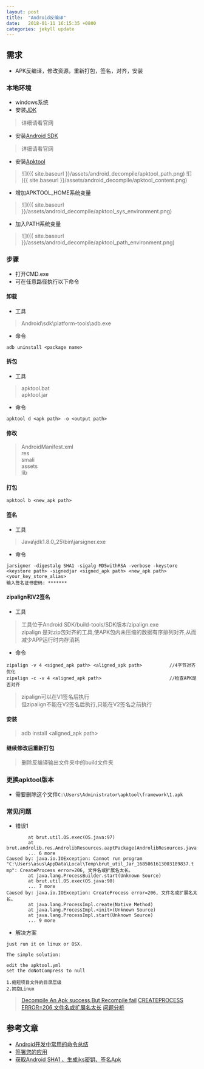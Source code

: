 ```yaml
---
layout: post
title:  "Android反编译"
date:   2018-01-11 16:15:35 +0800
categories: jekyll update
---
```

## 需求
* APK反编译，修改资源，重新打包，签名，对齐，安装

### 本地环境
* windows系统
* 安装[JDK][JDK-Install-Instructions]
> 详细请看官网
* 安装[Android SDK][AndroidSDK-Install-Instructions]
> 详细请看官网
* 安装[Apktool][Apktool-Install-Instructions]
> ![]({{ site.baseurl }}/assets/android_decompile/apktool_path.png)
> ![]({{ site.baseurl }}/assets/android_decompile/apktool_content.png)
* 增加APKTOOL_HOME系统变量
> ![]({{ site.baseurl }}/assets/android_decompile/apktool_sys_environment.png)
* 加入PATH系统变量
> ![]({{ site.baseurl }}/assets/android_decompile/apktool_path_environment.png)

### 步骤
* 打开CMD.exe
* 可在任意路径执行以下命令

#### 卸载
* 工具
> Android\sdk\platform-tools\adb.exe
* 命令
```
adb uninstall <package name>
```

#### 拆包
* 工具
> apktool.bat <br>
> apktool.jar <br>
* 命令
```
apktool d <apk path> -o <output path>
```

#### 修改
> AndroidManifest.xml <br>
> res <br>
> smali <br>
> assets <br>
> lib <br>

#### 打包
```
apktool b <new_apk path>
```

#### 签名
* 工具
> Java\jdk1.8.0_25\bin\jarsigner.exe
* 命令
```
jarsigner -digestalg SHA1 -sigalg MD5withRSA -verbose -keystore <keystore path> -signedjar <signed_apk path> <new_apk path> <your_key_store_alias>
输入签名证书密码: *******
```

#### zipalign和V2签名
* 工具
> 工具位于Android SDK/build-tools/SDK版本/zipalign.exe <br>
> zipalign 是对zip包对齐的工具,使APK包内未压缩的数据有序排列对齐,从而减少APP运行时内存消耗
* 命令
```
zipalign -v 4 <signed_apk path> <aligned_apk path>			//4字节对齐优化
zipalign -c -v 4 <aligned_apk path>        					//检查APK是否对齐
```
> zipalign可以在V1签名后执行 <br>
> 但zipalign不能在V2签名后执行,只能在V2签名之前执行

#### 安装
> adb install <aligned_apk path>

#### 继续修改后重新打包
> 删除反编译输出文件夹中的build文件夹

### 更换apktool版本
* 需要删除这个文件`C:\Users\Administrator\apktool\framework\1.apk`

### 常见问题
* 错误1
```
        at brut.util.OS.exec(OS.java:97)
        at brut.androlib.res.AndrolibResources.aaptPackage(AndrolibResources.java:430)
        ... 6 more
Caused by: java.io.IOException: Cannot run program "C:\Users\asus\AppData\Local\Temp\brut_util_Jar_1685061613003189837.t
mp": CreateProcess error=206, 文件名或扩展名太长。
        at java.lang.ProcessBuilder.start(Unknown Source)
        at brut.util.OS.exec(OS.java:90)
        ... 7 more
Caused by: java.io.IOException: CreateProcess error=206, 文件名或扩展名太长。
        at java.lang.ProcessImpl.create(Native Method)
        at java.lang.ProcessImpl.<init>(Unknown Source)
        at java.lang.ProcessImpl.start(Unknown Source)
        ... 9 more
```
* 解决方案
```
just run it on linux or OSX.

The simple solution:

edit the apktool.yml
set the doNotCompress to null
```
```
1.缩短项目文件的目录层级
2.拥抱Linux
```
> [Decompile An Apk success,But Recompile fail](https://github.com/iBotPeaches/Apktool/issues/1623)
> [CREATEPROCESS ERROR=206,文件名或扩展名太长](http://www.blackcat-tech.com/archives/740)
> [问题分析](https://www.jianshu.com/p/fed8a392c0a0)

## 参考文章
* [Android开发中常用的命令总结](https://www.jianshu.com/p/58a23804da71)
* [签署您的应用](https://developer.android.com/studio/publish/app-signing#generate-key)
* [获取Android SHA1 、生成jks密钥、签名Apk](https://www.jianshu.com/p/692ca2bcbac5)

[JDK-Install-Instructions]: http://www.oracle.com/technetwork/java/javase/downloads/index.html
[AndroidSDK-Install-Instructions]: https://developer.android.com/index.html
[Apktool-Install-Instructions]: https://ibotpeaches.github.io/Apktool/install/
[Apktool]: https://ibotpeaches.github.io/Apktool/